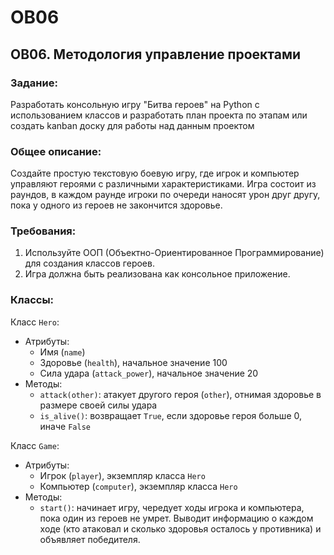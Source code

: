 # OB06
## OB06. Методология управление проектами

### Задание: 
Разработать консольную игру "Битва героев" на Python с использованием классов и разработать план проекта по этапам 
или создать kanban доску для работы над данным проектом

### Общее описание:
Создайте простую текстовую боевую игру, где игрок и компьютер управляют героями с различными характеристиками. 
Игра состоит из раундов, в каждом раунде игроки по очереди наносят урон друг другу, пока у одного из героев не закончится здоровье.

### Требования:
1. Используйте ООП (Объектно-Ориентированное Программирование) для создания классов героев.
2. Игра должна быть реализована как консольное приложение.

### Классы:
Класс `Hero`:
- Атрибуты:
  - Имя (`name`)
  - Здоровье (`health`), начальное значение 100
  - Сила удара (`attack_power`), начальное значение 20
- Методы:
  - `attack(other)`: атакует другого героя (`other`), отнимая здоровье в размере своей силы удара
  - `is_alive()`: возвращает `True`, если здоровье героя больше 0, иначе `False`

Класс `Game`:
- Атрибуты:
  - Игрок (`player`), экземпляр класса `Hero`
  - Компьютер (`computer`), экземпляр класса `Hero`
- Методы:
  - `start()`: начинает игру, чередует ходы игрока и компьютера, пока один из героев не умрет. 
  Выводит информацию о каждом ходе (кто атаковал и сколько здоровья осталось у противника) 
  и объявляет победителя.